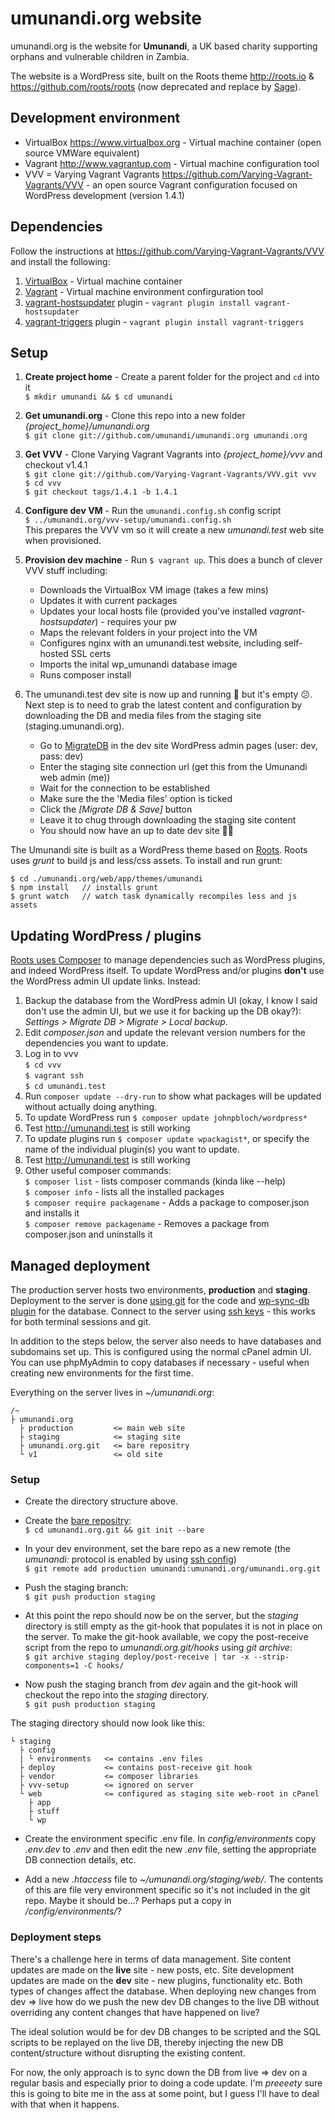 # umunandi.org website

umunandi.org is the website for **Umunandi**, a UK based charity supporting orphans and vulnerable children in Zambia.

The website is a WordPress site, built on the Roots theme <http://roots.io> & <https://github.com/roots/roots> (now deprecated and replace by [Sage](https://github.com/roots/sage)).

## Development environment

+ VirtualBox <https://www.virtualbox.org> - Virtual machine container (open source VMWare equivalent)
+ Vagrant <http://www.vagrantup.com> - Virtual machine configuration tool
+ VVV = Varying Vagrant Vagrants <https://github.com/Varying-Vagrant-Vagrants/VVV> - an open source Vagrant configuration focused on WordPress development (version 1.4.1)

## Dependencies

Follow the instructions at <https://github.com/Varying-Vagrant-Vagrants/VVV> and install the following:

1. [VirtualBox](https://www.virtualbox.org/wiki/Downloads) - Virtual machine container
1. [Vagrant](http://www.vagrantup.com) - Virtual machine environment confirguration tool
1. [vagrant-hostsupdater](https://github.com/cogitatio/vagrant-hostsupdater) plugin - `vagrant plugin install vagrant-hostsupdater`
1. [vagrant-triggers](https://github.com/emyl/vagrant-triggers) plugin - `vagrant plugin install vagrant-triggers`

## Setup

1. **Create project home** - Create a parent folder for the project and `cd` into it  
`$ mkdir umunandi && $ cd umunandi`

1. **Get umunandi.org** - Clone this repo into a new folder *{project_home}/umunandi.org*  
`$ git clone git://github.com/umunandi/umunandi.org umunandi.org`

1. **Get VVV** - Clone Varying Vagrant Vagrants into *{project_home}/vvv* and checkout v1.4.1  
`$ git clone git://github.com/Varying-Vagrant-Vagrants/VVV.git vvv`  
`$ cd vvv`  
`$ git checkout tags/1.4.1 -b 1.4.1`

1. **Configure dev VM** - Run the `umunandi.config.sh` config script   
`$ ../umunandi.org/vvv-setup/umunandi.config.sh`  
This prepares the VVV vm so it will create a new *umunandi.test* web site when provisioned.

1. **Provision dev machine** - Run `$ vagrant up`. This does a bunch of clever VVV stuff including:
   * Downloads the VirtualBox VM image (takes a few mins)
   * Updates it with current packages
   * Updates your local hosts file (provided you've installed *vagrant-hostsupdater*) - requires your pw
   * Maps the relevant folders in your project into the VM
   * Configures nginx with an umunandi.test website, including self-hosted SSL certs
   * Imports the inital wp_umunandi database image
   * Runs composer install

1. The umunandi.test dev site is now up and running 🙂 but it's empty 😕. Next step is to need to grab the latest content and configuration by downloading the DB and media files from the staging site (staging.umunandi.org).
   * Go to [MigrateDB](https://umunandi.test/wp/wp-admin/tools.php?page=wp-sync-db&wpsdb-profile=1) in the dev site WordPress admin pages (user: dev, pass: dev)
   * Enter the staging site connection url (get this from the Umunandi web admin (me))
   * Wait for the connection to be established
   * Make sure the the 'Media files' option is ticked
   * Click the *[Migrate DB & Save]* button
   * Leave it to chug through downloading the staging site content
   * You should now have an up to date dev site 👍🏼

The Umunandi site is built as a WordPress theme based on [Roots](https://roots.io/). Roots uses *grunt* to build js and less/css assets. To install and run grunt:

```
$ cd ./umunandi.org/web/app/themes/umunandi
$ npm install   // installs grunt
$ grunt watch   // watch task dynamically recompiles less and js assets
```

## Updating WordPress / plugins
[Roots uses Composer](https://roots.io/using-composer-with-wordpress/) to manage dependencies such as WordPress plugins, and indeed WordPress itself. To update WordPress and/or plugins **don't** use the WordPress admin UI update links. Instead:

1. Backup the database from the WordPress admin UI (okay, I know I said don't use the admin UI, but we use it for backing up the DB okay?): *Settings > Migrate DB > Migrate > Local backup*.
1. Edit *composer.json* and update the relevant version numbers for the dependencies you want to update.
2. Log in to vvv  
`$ cd vvv`  
`$ vagrant ssh`  
`$ cd umunandi.test`
3. Run `composer update --dry-run` to show what packages will be updated without actually doing anything.
1. To update WordPress run `$ composer update johnpbloch/wordpress*`
1. Test <http://umunandi.test> is still working
1. To update plugins run `$ composer update wpackagist*`, or specify the name of the individual plugin(s) you want to update.
1. Test <http://umunandi.test> is still working
2. Other useful composer commands:  
`$ composer list` - lists composer commands (kinda like --help)  
`$ composer info` - lists all the installed packages  
`$ composer require packagename` - Adds a package to composer.json and installs it  
`$ composer remove packagename` - Removes a package from composer.json and uninstalls it



## Managed deployment

The production server hosts two environments, __production__ and __staging__. Deployment to the server is done [using git](http://toroid.org/ams/git-website-howto) for the code and [wp-sync-db plugin](https://github.com/wp-sync-db/wp-sync-db) for the database. Connect to the server using [ssh keys](http://smbjorklund.no/ssh-login-without-password-using-os-x) - this works for both terminal sessions and git.

In addition to the steps below, the server also needs to have databases and subdomains set up. This is configured using the normal cPanel admin UI. You can use phpMyAdmin to copy databases if necessary - useful when creating new environments for the first time.

Everything on the server lives in _~/umunandi.org_:

```
/~
├ umunandi.org
  ├ production         <= main web site
  ├ staging            <= staging site
  ├ umunandi.org.git   <= bare repositry
  └ v1                 <= old site
```

### Setup

* Create the directory structure above.  

* Create the [bare repositry](http://www.saintsjd.com/2011/01/what-is-a-bare-git-repository/):  
`$ cd umunandi.org.git && git init --bare`

* In your dev environment, set the bare repo as a new remote (the _umunandi:_ protocol is enabled by using [ssh config](http://osxdaily.com/2011/04/05/setup-ssh-config-fie/))  
`$ git remote add production umunandi:umunandi.org/umunandi.org.git` 

* Push the staging branch:  
`$ git push production staging` 

* At this point the repo should now be on the server, but the _staging_ directory is still empty as the git-hook that populates it is not in place on the server. To make the git-hook available, we copy the post-receive script from the repo to _umunandi.org.git/hooks_ using _git archive_:  
`$ git archive staging deploy/post-receive | tar -x --strip-components=1 -C hooks/` 

* Now push the staging branch from _dev_ again and the git-hook will checkout the repo into the _staging_ directory.  
`$ git push production staging`

The staging directory should now look like this:

```
└ staging
  ├ config
  | └ environments   <= contains .env files
  ├ deploy           <= contains post-receive git hook
  ├ vendor           <= composer libraries
  ├ vvv-setup        <= ignored on server
  └ web              <= configured as staging site web-root in cPanel
    ├ app
    ├ stuff
    └ wp
```

* Create the environment specific .env file. In _config/environments_ copy _.env.dev_ to _.env_ and then edit the new _.env_ file, setting the appropriate DB connection details, etc. 

* Add a new _.htaccess_ file to _~/umunandi.org/staging/web/_. The contents of this are file very environment specific so it's not included in the git repo. Maybe it should be...? Perhaps put a copy in _/config/environments/_?

### Deployment steps

There's a challenge here in terms of data management. Site content updates are made on the **live** site - new posts, etc. Site development updates are made on the **dev** site - new plugins, functionality etc. Both types of changes affect the database. When deploying new changes from dev => live how do we push the new dev DB changes to the live DB without overriding any content changes that have happened on live?

The ideal solution would be for dev DB changes to be scripted and the SQL scripts to be replayed on the live DB, thereby injecting the new DB content/structure without disrupting the existing content.

For now, the only approach is to sync down the DB from live => dev on a regular basis and especially prior to doing a code update. I'm *preeeety* sure this is going to bite me in the ass at some point, but I guess I'll have to deal with that when it happens.


